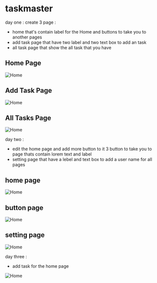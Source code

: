 # taskmaster
day one :
create 3 page :
 * home that's contain label for the Home and buttons to take you to another pages
 * add task page that have two label and two text box to add an task
 * all task page that show the all task that you have

## Home Page
![Home](img/home.png)
## Add Task Page
![Home](img/addTask.png)
## All Tasks Page
![Home](img/allTask.png)

day two :
* edit the home page and add more button to it 3 button to take you to page thats contain lorem text and label
* setting page that have a lebel and text box to add a user name for all pages
## home page
![Home](img/home01.PNG)

## button page
![Home](img/button.PNG)

## setting page
![Home](img/suttingButton.PNG)

day three :

* add task for the home page

![Home](img/Capture.PNG)